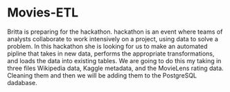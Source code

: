 # Movies-ETL
Britta is preparing for the hackathon.  hackathon is an event where teams of analysts collaborate to work intensively on a project, using data to solve a problem. In this hackathon she is looking for us to make an automated pipline that takes in new data, performs the appropriate transformations, and loads the data into existing tables. We are going to do this my taking in three files Wikipedia data, Kaggle metadata, and the MovieLens rating data. Cleaning them and then we will be adding them to the PostgreSQL dadabase.
